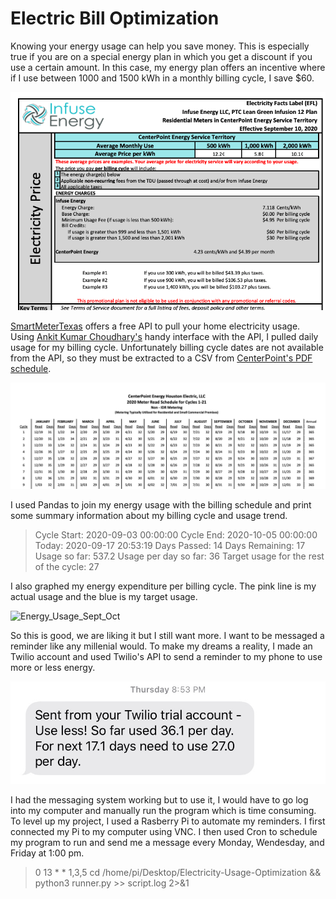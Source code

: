 # Electric Bill Optimization

Knowing your energy usage can help you save money. This is especially true if you are on a special energy plan in which you get a discount if you use a certain amount. In this case, my energy plan offers an incentive where if I use between 1000 and 1500 kWh in a monthly billing cycle, I save $60. 

![Infuse Enegy plan 2020 snapshot](/assets/Infuse%20Enegy%20plan%202020%20snapshot.png)

[SmartMeterTexas](https://www.smartmetertexas.com/quickrefguides) offers a free API to pull your home electricity usage. Using [Ankit Kumar Choudhary's](https://github.com/ankitkchoudhary/electricity-usage-monitoring) handy interface with the API, I pulled daily usage for my billing cycle. Unfortunately billing cycle dates are not available from the API, so they must be extracted to a CSV from [CenterPoint's PDF schedule](https://www.centerpointenergy.com/en-us/Documents/2020-Meter-Read-Schedule-for-Cycles-1-21-Non-IDR.pdf).

![Centerpoint Energy Schedule 2020](/assets/Centerpoint%20Energy%20Schedule%202020.png)


I used Pandas to join my energy usage with the billing schedule and print some summary information about my billing cycle and usage trend.

> Cycle Start: 2020-09-03 00:00:00
> Cycle End: 2020-10-05 00:00:00
> Today: 2020-09-17 20:53:19
> Days Passed: 14
> Days Remaining: 17
> Usage so far: 537.2
> Usage per day so far: 36
> Target usage for the rest of the cycle: 27

I also graphed my energy expenditure per billing cycle. The pink line is my actual usage and the blue is my target usage.

![Energy_Usage_Sept_Oct](https://i.imgur.com/Jf0HMWN.png)


So this is good, we are liking it but I still want more. I want to be messaged a reminder like any millenial would. To make my dreams a reality, I made an Twilio account and used Twilio's API to send a reminder to my phone to use more or less energy.

![Twilio](/assets/Twilio.jpg)

I had the messaging system working but to use it, I would have to go log into my computer and manually run the program which is time consuming. To level up my project, I used a Rasberry Pi to automate my reminders. I first connected my Pi to my computer using VNC. I then used Cron to schedule my program to run and send me a message every Monday, Wendesday, and Friday at 1:00 pm. 

>0 13 * * 1,3,5 cd /home/pi/Desktop/Electricity-Usage-Optimization && python3 runner.py >> script.log 2>&1




